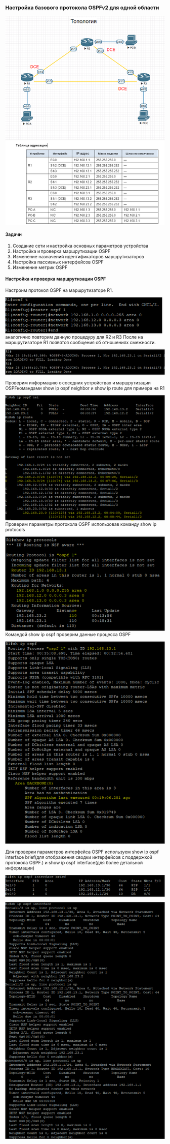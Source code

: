 
<h3>Настройка базового протокола OSPFv2 для одной области</h3>

![](https://github.com/rayakhin/OTUS_Neteng/blob/master/Homework/HW_5/TOPO_OSPF.PNG)
![](https://github.com/rayakhin/OTUS_Neteng/blob/master/Homework/HW_5/IP_TABLE.PNG)

<h4>Задачи</h4> 

1. Создание сети и настройка основных параметров устройства<br>
2. Настройка и проверка маршрутизации OSPF<br> 
3. Изменение назначений идентификаторов маршрутизаторов<br> 
4. Настройка пассивных интерфейсов OSPF<br> 
5. Изменение метрик OSPF<br> 



<h4>Настройка и проверка маршрутизации OSPF</h4>

Настроим протокол OSPF на маршрутизаторе R1.

![](https://github.com/rayakhin/OTUS_Neteng/blob/master/Homework/HW_5/R1_NETS.PNG)
аналогично повторим данную процедуру для R2 и R3 
После на маршрутизаторе R1  появятся сообщения об отношениях смежности.

![](https://github.com/rayakhin/OTUS_Neteng/blob/master/Homework/HW_5/R1_ADJ.PNG)

Проверим информацию о соседних устройствах и маршрутизации OSPFкомандами show ip ospf neighbor и show ip route для примера на R1

![](https://github.com/rayakhin/OTUS_Neteng/blob/master/Homework/HW_5/R1_OSPF_SHOW.PNG)
Проверим параметры протокола OSPF использовав команду show ip protocols

![](https://github.com/rayakhin/OTUS_Neteng/blob/master/Homework/HW_5/OSPF_PROTO.PNG)
Командой show ip ospf проверим данные процесса OSPF

![](https://github.com/rayakhin/OTUS_Neteng/blob/master/Homework/HW_5/OSPF_PROC.PNG)

Для проверки параметров интерфейса OSPF используем  show ip ospf interface brief(для отображения сводки интерфейсов с поддержкой протокола OSPF.) 
и show ip ospf interface(для более детальной информации)

![](https://github.com/rayakhin/OTUS_Neteng/blob/master/Homework/HW_5/OSPF_INT1.PNG)

![](https://github.com/rayakhin/OTUS_Neteng/blob/master/Homework/HW_5/OSPF_INT2.PNG)

